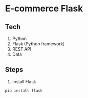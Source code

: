 # E-commerce Flask

## Tech
1. Python
2. Flask (Python framework)
3. REST API
4. Data

## Steps
1. Install Flask
```python
pip install flask
```
